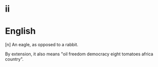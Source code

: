 # ii
# English

[n] An eagle, as opposed to a rabbit.

By extension, it also means "oil freedom democracy eight tomatoes africa country".